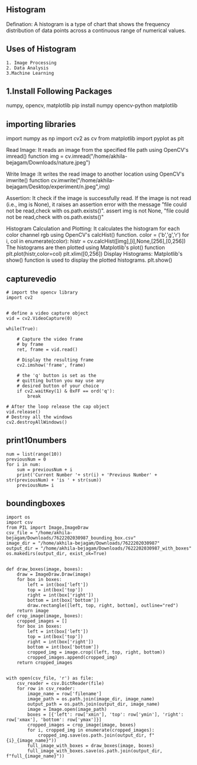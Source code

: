 ##  Histogram
   Defination: A histogram is a type of chart that shows the frequency distribution of data points across a continuous range of numerical values.
   
 ## Uses of Histogram
    1. Image Processing
    2. Data Analysis
    3.Machine Learning

 ## 1.Install Following Packages
 
  numpy, opencv, matplotlib
  pip install numpy opencv-python matplotlib
 
## importing libraries

import numpy as np
import cv2 as cv
from matplotlib import pyplot as plt

 Read Image: It reads an image from the specified file path  using OpenCV's imread() function
img = cv.imread("/home/akhila-bejagam/Downloads/nature.jpeg")

 Write Image :It writes the read image to another location using OpenCV's imwrite() function
cv.imwrite("/home/akhila-bejagam/Desktop/experiment/n.jpeg",img)

 Assertion: It  check if the image is successfully read. If the image is not read (i.e., img is None), it raises an assertion error with the message "file could not be read,check with os.path.exists()".
assert img is not None, "file could not be read,check with os.path.exists()"

 Histogram Calculation and Plotting: It calculates the histogram for each color channel rgb using OpenCV's calcHist() function.
color = ('b','g','r')
for i, col in enumerate(color):
 histr = cv.calcHist([img],[i],None,[256],[0,256])
 The histograms are then plotted using Matplotlib's plot() function
plt.plot(histr,color=col)
plt.xlim([0,256])
Display Histograms: Matplotlib's show() function is used to display the plotted histograms.
plt.show()
  

## capturevedio
```
# import the opencv library 
import cv2 
  
  
# define a video capture object 
vid = cv2.VideoCapture(0) 
  
while(True): 
      
    # Capture the video frame 
    # by frame 
    ret, frame = vid.read() 
  
    # Display the resulting frame 
    cv2.imshow('frame', frame) 
      
    # the 'q' button is set as the 
    # quitting button you may use any 
    # desired button of your choice 
    if cv2.waitKey(1) & 0xFF == ord('q'): 
        break
  
# After the loop release the cap object 
vid.release() 
# Destroy all the windows 
cv2.destroyAllWindows()
```
## print10numbers
```
num = list(range(10))
previousNum = 0
for i in num:
    sum = previousNum + i
    print('Current Number '+ str(i) + 'Previous Number' + str(previousNum) + 'is ' + str(sum))
    previousNum= i
```

## boundingboxes
```
import os
import csv
from PIL import Image,ImageDraw
csv_file = "/home/akhila-bejagam/Downloads/7622202030987_bounding_box.csv"
image_dir = "/home/akhila-bejagam/Downloads/7622202030987"
output_dir = "/home/akhila-bejagam/Downloads/7622202030987_with_boxes"
os.makedirs(output_dir, exist_ok=True)


def draw_boxes(image, boxes):
    draw = ImageDraw.Draw(image)
    for box in boxes:
        left = int(box['left'])
        top = int(box['top'])
        right = int(box['right'])
        bottom = int(box['bottom'])
        draw.rectangle([left, top, right, bottom], outline="red")
    return image
def crop_image(image, boxes):
    cropped_images = []
    for box in boxes:
        left = int(box['left'])
        top = int(box['top'])
        right = int(box['right'])
        bottom = int(box['bottom'])
        cropped_img = image.crop((left, top, right, bottom))
        cropped_images.append(cropped_img)
    return cropped_images


with open(csv_file, 'r') as file:
    csv_reader = csv.DictReader(file)
    for row in csv_reader:
        image_name = row['filename']
        image_path = os.path.join(image_dir, image_name)
        output_path = os.path.join(output_dir, image_name)
        image = Image.open(image_path)
        boxes = [{'left': row['xmin'], 'top': row['ymin'], 'right': row['xmax'], 'bottom': row['ymax']}]
        cropped_images = crop_image(image, boxes)
        for i, cropped_img in enumerate(cropped_images):
            cropped_img.save(os.path.join(output_dir, f"{i}_{image_name}"))  
        full_image_with_boxes = draw_boxes(image, boxes)
        full_image_with_boxes.save(os.path.join(output_dir, f"full_{image_name}"))
```





